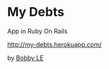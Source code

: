 # My Debts
App in Ruby On Rails

http://my-debts.herokuapp.com/

by [Bobby LE](http://www.bobbyle.net)
